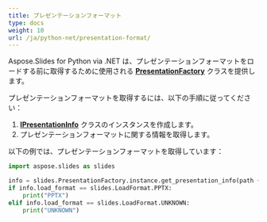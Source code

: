 ```yaml
---
title: プレゼンテーションフォーマット
type: docs
weight: 10
url: /ja/python-net/presentation-format/
---
```


Aspose.Slides for Python via .NET は、プレゼンテーションフォーマットをロードする前に取得するために使用される [**PresentationFactory**](https://reference.aspose.com/slides/python-net/aspose.slides/presentationfactory/) クラスを提供します。

プレゼンテーションフォーマットを取得するには、以下の手順に従ってください：

1. [**IPresentationInfo**](https://reference.aspose.com/slides/python-net/aspose.slides/ipresentationinfo/) クラスのインスタンスを作成します。
1. プレゼンテーションフォーマットに関する情報を取得します。

以下の例では、プレゼンテーションフォーマットを取得しています：

```py
import aspose.slides as slides

info = slides.PresentationFactory.instance.get_presentation_info(path + "HelloWorld.pptx")
if info.load_format == slides.LoadFormat.PPTX:
    print("PPTX")
elif info.load_format == slides.LoadFormat.UNKNOWN:
    print("UNKNOWN")
```